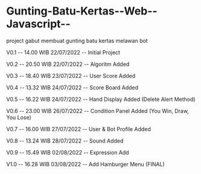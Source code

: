 # Gunting-Batu-Kertas--Web--Javascript--
project gabut membuat gunting batu kertas melawan bot


V0.1 -- 14.00 WIB 22/07/2022 -- Initial Project

V0.2 -- 20.50 WIB 22/07/2022 -- Algoritm Added

V0.3 -- 18.40 WIB 23/07/2022 -- User Score Added

V0.4 -- 13.32 WIB 24/07/2022 -- Score Board Added

V0.5 -- 16.22 WIB 24/07/2022 -- Hand Display Added (Delete Alert Method)

V0.6 -- 23.00 WIB 26/07/2022 -- Condition Panel Added (You Win, Draw, You Lose)

V0.7 -- 16.00 WIB 27/07/2022 -- User & Bot Profile Added

V0.8 -- 13.24 WIB 28/07/2022 -- Sound Added

V0.9 -- 15.49 WIB 02/08/2022 -- Expression Add

V1.0 -- 16.28 WIB 03/08/2022 -- Add Hamburger Menu (FINAL)
